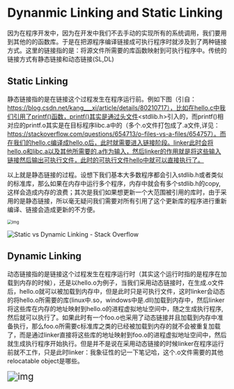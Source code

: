 # Dynanmic Linking and Static Linking

因为在程序开发中，因为在开发中我们不去手动的实现所有的系统调用，我们要用到其他的的函数库。于是在把源程序编译链接成可执行程序时就涉及到了两种链接方式。这里的链接指的是：将源文件所需要的库函数映射到可执行程序中。传统的链接方式有静态链接和动态链接(SL,DL)

## Static Linking

静态链接指的是在链接这个过程发生在程序运行前。例如下图（引自：https://blog.csdn.net/kang___xi/article/details/80210717），比如在hello.c中我们引用了printf()函数，printf()其实是通过头文件<stdlib.h>引入的，而printf()相对应的printf.o其实是在目标程序libc.a中的（多个.o文件打包成了.a文件,详见：https://stackoverflow.com/questions/654713/o-files-vs-a-files/654757）。而在我们的hello.c编译成hello.o后，此时就需要进入链接阶段。linker此时会将hello.o和libc.a以及其他所需要的.a作为输入，然后linker的作用就是将这些输入链接然后输出可执行文件，此时的可执行文件hello中就可以直接执行了。

以上就是静态链接的过程。设想下我们基本大多数程序都会引入stdlib.h或者类似的标准库，那么如果在内存中运行多个程序，内存中就会有多个stdlib.h的copy,这样会造成内存的浪费；其次是我们如果想更新一个大范围被引用的库时，由于采用的是静态链接，所以毫无疑问我们需要对所有引用了这个更新库的程序进行重新编译、链接会造成更新的不方便。

<img src="https://img-blog.csdn.net/20180505235327609" alt="img" style="zoom: 67%;" />

![Static vs Dynamic Linking - Stack Overflow](https://i.stack.imgur.com/85V5p.png)

## Dynamic Linking

动态链接指的是链接这个过程发生在程序运行时（其实这个运行时指的是程序在加载到内存的时候），还是以hello.o为例子，当我们采用动态链接时，在生成.o文件后，hello.o就可以被加载到内存中，但是此时只是可执行文件，这时linker会动态的将hello.o所需要的库(linux中.so，windows中是.dll)加载到内存中，然后linker将这些库在内存的地址映射到hello.o的进程虚拟地址空间中，随之生成执行程序,然后就可以执行了。如果此时有一个foo.o也采用了动态链接并且加载到内存中准备执行，那么foo.o所需要c标准库之类的已经被加载到内存的就不会被重复加载了，而是通过linker直接将这些库的地址映射到foo.o的进程虚拟地址空间中，然后就生成执行程序开始执行。但是并不是说在采用动态链接的时候linker在程序运行前就不工作，只是此时linker：我象征性的记一下笔记哈，这个.o文件需要的其他relocatable object是哪些。

<img src="https://i.stack.imgur.com/XVVKu.jpg" alt="img" style="zoom:150%;" />





